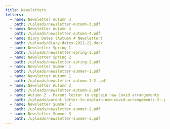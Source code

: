 ```yaml
---
title: Newsletters
letters:
  - name: Newsletter Autumn 3
    path: /uploads/newsletter-autumn-3.pdf
  - name: Newsletter Autumn 4
    path: /uploads/newsletter-autumn-4.pdf
  - name: Diary Dates (Autumn 4 Newsletter)
    path: /uploads/diary-dates-2021-22.docx
  - name: Newsletter Spring 1
    path: /uploads/newsletter-spring-1.pdf
  - name: Newsletter Spring 2
    path: /uploads/newsletter-spring-2.pdf
  - name: Newsletter Summer 1
    path: /uploads/newsletter-summer-1.pdf
  - name: Newsletter Autumn 1
    path: /uploads/newsletter-autumn-1-2-.pdf
  - name: Newsletter Autumn 2
    path: /uploads/newsletter-autumn-2.pdf
  - name: Autumn 2 - Parent letter to explain new Covid arrangements
    path: /uploads/parent-letter-to-explain-new-covid-arrangements-2-.pdf
  - name: Newsletter Summer 2
    path: /uploads/newsletter-summer-2.pdf
  - name: Newsletter Summer 3
    path: /uploads/newsletter-summer-3.pdf
---
```

